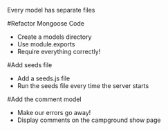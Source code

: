 Every model has separate files

#Refactor Mongoose Code
* Create a models directory
* Use module.exports
* Require everything correctly!

#Add seeds file
* Add a seeds.js file
* Run the seeds file every time the server starts

#Add the comment model
* Make our errors go away!
* Display comments  on the campground  show page

